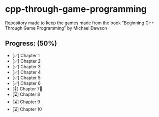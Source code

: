# cpp-through-game-programming
Repository made to keep the games made from the book "Beginning C++ Through Game Programming" by Michael Dawson

## Progress: (50%)
- [✅] Chapter 1
- [✅] Chapter 2
- [✅] Chapter 3
- [✅] Chapter 4
- [✅] Chapter 5
- [✅] Chapter 6
- [🎯] Chapter 7📌
- [⌛] Chapter 8
- [⌛] Chapter 9
- [⌛] Chapter 10
